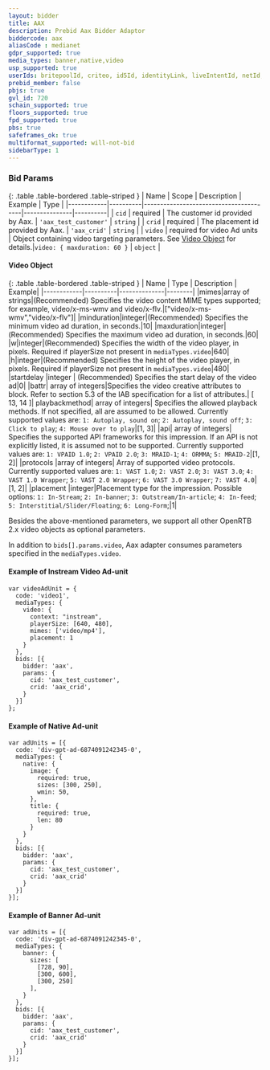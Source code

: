```yaml
---
layout: bidder
title: AAX
description: Prebid Aax Bidder Adaptor
biddercode: aax
aliasCode : medianet
gdpr_supported: true  
media_types: banner,native,video
usp_supported: true
userIds: britepoolId, criteo, id5Id, identityLink, liveIntentId, netId, parrableId, pubCommonId, unifiedId
prebid_member: false
pbjs: true
gvl_id: 720
schain_supported: true
floors_supported: true
fpd_supported: true
pbs: true
safeframes_ok: true
multiformat_supported: will-not-bid
sidebarType: 1
---
```


### Bid Params

{: .table .table-bordered .table-striped }
| Name       | Scope    | Description                            | Example       | Type     |
|------------|----------|----------------------------------------|---------------|----------|
| `cid`      | required | The customer id provided by Aax. | `'aax_test_customer'` | `string` |
| `crid`     | required | The placement id provided by Aax. | `'aax_crid'`   | `string` |
| `video`    | required for video Ad units | Object containing video targeting parameters.  See [Video Object](#aax-video-object) for details.|`video: { maxduration: 60 }`         | `object`  |

<a name="aax-video-object" />

#### Video Object

{: .table .table-bordered .table-striped }
| Name       | Type    | Description   | Example|
|------------|----------|--------------|--------|
|mimes|array of strings|(Recommended) Specifies the video content MIME types supported; for example, video/x-ms-wmv and video/x-flv.|["video/x-ms-wmv","video/x-flv"]|
|minduration|integer|(Recommended) Specifies the minimum video ad duration, in seconds.|10|
|maxduration|integer|(Recommended) Specifies the maximum video ad duration, in seconds.|60|
|w|integer|(Recommended) Specifies the width of the video player, in pixels. Required if playerSize not present in `mediaTypes.video`|640|
|h|integer|(Recommended) Specifies the height of the video player, in pixels. Required if playerSize not present in `mediaTypes.video`|480|	
|startdelay	|integer |	(Recommended) Specifies the start delay of the video ad|0|
|battr|	array of integers|Specifies the video creative attributes to block. Refer to section 5.3 of the IAB specification for a list of attributes.| [ 13, 14 ]|
playbackmethod|	array of integers|	Specifies the allowed playback methods. If not specified, all are assumed to be allowed. Currently supported values are: `1: Autoplay, sound on`; `2: Autoplay, sound off`; `3: Click to play`; `4: Mouse over to play`|[1, 3]|
|api| array of integers|	Specifies the supported API frameworks for this impression. If an API is not explicitly listed, it is assumed not to be supported. Currently supported values are: `1: VPAID 1.0`; `2: VPAID 2.0`; `3: MRAID-1`; `4: ORMMA`; `5: MRAID-2`|[1, 2]|
|protocols	|array of integers|	Array of supported video protocols. Currently supported values are: `1: VAST 1.0`; `2: VAST 2.0`; `3: VAST 3.0`; `4: VAST 1.0 Wrapper`; `5: VAST 2.0 Wrapper`; `6: VAST 3.0 Wrapper`; `7: VAST 4.0`|[1, 2]|
|placement	|integer|Placement type for the impression. Possible options: `1: In-Stream`; `2: In-banner`; `3: Outstream/In-article`; `4: In-feed`; `5: Interstitial/Slider/Floating`; `6: Long-Form`;|1|

Besides the above-mentioned parameters, we support all other OpenRTB 2.x video objects as optional parameters.

In addition to `bids[].params.video`, Aax adapter consumes parameters specified in the `mediaTypes.video`.

#### Example of Instream Video Ad-unit
```
var videoAdUnit = {
  code: 'video1',
  mediaTypes: {
    video: {
      context: "instream",
      playerSize: [640, 480],
      mimes: ['video/mp4'],
      placement: 1
    }
  },
  bids: [{
    bidder: 'aax',
    params: {
      cid: 'aax_test_customer',
      crid: 'aax_crid',  
    }
  }]
};
```

#### Example of Native Ad-unit
```
var adUnits = [{
  code: 'div-gpt-ad-6874091242345-0',
  mediaTypes: {
    native: {
      image: {
        required: true,
        sizes: [300, 250],
        wmin: 50,
      },
      title: {
        required: true,
        len: 80
      }
    }
  },
  bids: [{
    bidder: 'aax',
    params: {
      cid: 'aax_test_customer',
      crid: 'aax_crid'
    }
  }]
}];
```

#### Example of Banner Ad-unit
```
var adUnits = [{
  code: 'div-gpt-ad-6874091242345-0',
  mediaTypes: {
    banner: {
      sizes: [
        [728, 90],
        [300, 600],
        [300, 250]
      ],
    }
  },
  bids: [{
    bidder: 'aax',
    params: {
      cid: 'aax_test_customer',
      crid: 'aax_crid'
    }
  }]
}];
```
